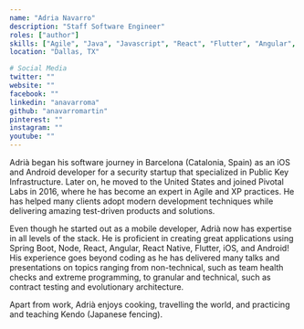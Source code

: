```yaml
---
name: "Adria Navarro"
description: "Staff Software Engineer"
roles: ["author"]
skills: ["Agile", "Java", "Javascript", "React", "Flutter", "Angular", "iOS", "Android", "Spring Boot", "Typescript", "Dart", "Node"]
location: "Dallas, TX"

# Social Media
twitter: ""
website: ""
facebook: ""
linkedin: "anavarroma"
github: "anavarromartin"
pinterest: ""
instagram: ""
youtube: ""
---
```


Adrià began his software journey in Barcelona (Catalonia, Spain) as an iOS and Android developer for a security startup that specialized in Public Key Infrastructure. Later on, he moved to the United States and joined Pivotal Labs in 2016, where he has become an expert in Agile and XP practices. He has helped many clients adopt modern development techniques while delivering amazing test-driven products and solutions.

Even though he started out as a mobile developer, Adrià now has expertise in all levels of the stack. He is proficient in creating great applications using Spring Boot, Node, React, Angular, React Native, Flutter, iOS, and Android! His experience goes beyond coding as he has delivered many talks and presentations on topics ranging from non-technical, such as team health checks and extreme programming, to granular and technical, such as contract testing and evolutionary architecture.

Apart from work, Adrià enjoys cooking, travelling the world, and practicing and teaching Kendo (Japanese fencing).